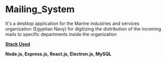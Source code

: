 # Mailing_System

It's a desktop application for the Marine industries and services organization (Egyptian Navy) for digitizing the distribution of the incoming mails to specific departments inside the organization 





**<ins> Stack Used</ins>**

**Node.js, Express.js, React.js, Electron.js, MySQL**
